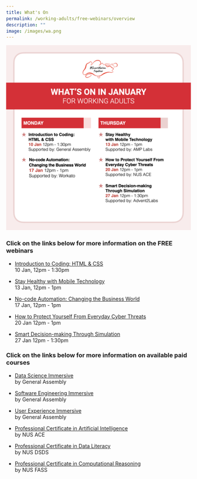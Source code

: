 ```yaml
---
title: What's On
permalink: /working-adults/free-webinars/overview
description: ""
image: /images/wa.png
---
```

![SNT Webinars for Working Adults in Jan 22](/images/snt_jan_22_adults.jpeg)

### Click on the links below for more information on the FREE webinars

* [Introduction to Coding: HTML & CSS](/working-adults/free-webinars/coding-html-and-css) <br>
 10 Jan,  12pm - 1:30pm
 
* [Stay Healthy with Mobile Technology](/working-adults/free-webinars/stay-healthy-with-mobile-technology) <br>
 13 Jan, 12pm - 1pm  
 
* [No-code Automation: Changing the Business World](/working-adults/free-webinars/no-code-automation-changing-the-business-world) <br>
 17 Jan,  12pm - 1pm 
 
* [How to Protect Yourself From Everyday Cyber Threats](/working-adults/free-webinars/protect-from-everyday-cyber-threats) <br>
 20 Jan 12pm - 1pm
 
* [Smart Decision-making Through Simulation](/working-adults/free-webinars/smart-decision-making-through-simulation) <br>
 27 Jan 12pm - 1:30pm


### Click on the links below for more information on available paid courses

* [Data Science Immersive](/working-adults/paid-courses/ga-data-sci) <br>
 by General Assembly
 
* [Software Engineering Immersive](/working-adults/paid-courses/ga-software-eng) <br>
 by General Assembly
 
* [User Experience Immersive](/working-adults/paid-courses/ga-user-exp) <br>
 by General Assembly 
 
* [Professional Certificate in Artificial Intelligence](/working-adults/deep-dive/nus-ai) <br>
 by NUS ACE
 
* [Professional Certificate in Data Literacy](/working-adults/paid-courses/nus-data-lit) <br>
 by NUS DSDS
 
 * [Professional Certificate in Computational Reasoning](/working-adults/paid-courses/nus-cr) <br>
 by NUS FASS